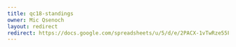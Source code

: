 ```yaml
---
title: qc18-standings
owner: Mic Qsenoch
layout: redirect
redirect: https://docs.google.com/spreadsheets/u/5/d/e/2PACX-1vTwRze55FIVH8gIxDUY9vowJZi7XFEohaPF469ZDR4iTjTRfguzKYq-6IKP89-Myi9ffCV3Xci8y7pt/pubhtml
---
```

